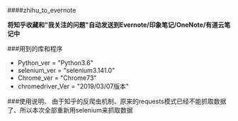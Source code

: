 ####zhihu_to_evernote

**将知乎收藏和"我关注的问题"自动发送到Evernote/印象笔记/OneNote/有道云笔记中**

###用到的库和程序
- Python_ver          = "Python3.6"
- selenium_ver        = "selenium3.141.0"
- Chrome_ver          = "Chrome73"
- chromedriver_Ver    = "2019/03/07版本"

###使用说明、
由于知乎的反爬虫机制、原来的requests模式已经不能抓取数据了、所以本次全部重新用selenium来抓取数据


